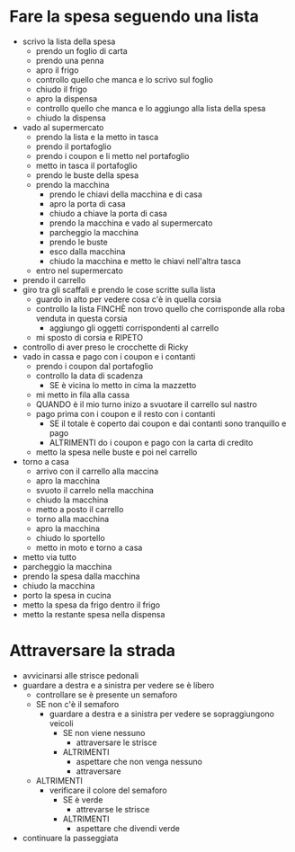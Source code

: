 # Fare la spesa seguendo una lista

- scrivo la lista della spesa
  - prendo un foglio di carta
  - prendo una penna
  - apro il frigo
  - controllo quello che manca e lo scrivo sul foglio
  - chiudo il frigo
  - apro la dispensa
  - controllo quello che manca e lo aggiungo alla lista della spesa
  - chiudo la dispensa
- vado al supermercato
  - prendo la lista e la metto in tasca
  - prendo il portafoglio
  - prendo i coupon e li metto nel portafoglio
  - metto in tasca il portafoglio
  - prendo le buste della spesa
  - prendo la macchina
    - prendo le chiavi della macchina e di casa
    - apro la porta di casa
    - chiudo a chiave la porta di casa
    - prendo la macchina e vado al supermercato
    - parcheggio la macchina
    - prendo le buste
    - esco dalla macchina
    - chiudo la macchina e metto le chiavi nell'altra tasca
  - entro nel supermercato
- prendo il carrello
- giro tra gli scaffali e prendo le cose scritte sulla lista
  - guardo in alto per vedere cosa c'è in quella corsia
  - controllo la lista FINCHÈ non trovo quello che corrisponde alla roba venduta in questa corsia
    - aggiungo gli oggetti corrispondenti al carrello
  - mi sposto di corsia e RIPETO 
  <!-- questo per indicare un do while -->
- controllo di aver preso le crocchette di Ricky
- vado in cassa e pago con i coupon e i contanti
  - prendo i coupon dal portafoglio
  - controllo la data di scadenza
    - SE è vicina lo metto in cima la mazzetto
  - mi metto in fila alla cassa
  - QUANDO è il mio turno inizo a svuotare il carrello sul nastro
  - pago prima con i coupon e il resto con i contanti
    - SE il totale è coperto dai coupon e dai contanti sono tranquillo e pago
    - ALTRIMENTI do i coupon e pago con la carta di credito
  - metto la spesa nelle buste e poi nel carrello
- torno a casa
  - arrivo con il carrello alla maccina
  - apro la macchina
  - svuoto il carrelo nella macchina
  - chiudo la macchina
  - metto a posto il carrello
  - torno alla macchina
  - apro la macchina
  - chiudo lo sportello
  - metto in moto e torno a casa
-  metto via tutto
  - parcheggio la macchina
  - prendo la spesa dalla macchina
  - chiudo la macchina
  - porto la spesa in cucina
  - metto la spesa da frigo dentro il frigo
  - metto la restante spesa nella dispensa


# Attraversare la strada

- avvicinarsi alle strisce pedonali
- guardare a destra e a sinistra per vedere se è libero
  - controllare se è presente un semaforo
  - SE non c'è il semaforo
    - guardare a destra e a sinistra per vedere se sopraggiungono veicoli
      - SE non viene nessuno
        - attraversare le strisce
      - ALTRIMENTI
        - aspettare che non venga nessuno
        - attraversare
  - ALTRIMENTI 
    - verificare il colore del semaforo
      - SE è verde
        - attrevarse le strisce
      - ALTRIMENTI
        - aspettare che divendi verde  
- continuare la passeggiata